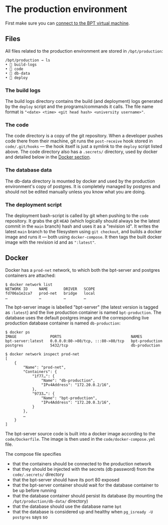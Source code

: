# The production environment

First make sure you can [connect to the BPT virtual machine](./virtual_machine.md).

## Files

All files related to the production environment are stored in `/bpt/production`:

```
/bpt/production → ls
• 📁 build-logs
• 📁 code
• 📁 db-data
• 📄 deploy
```

### The build logs

The build logs directory contains the build (and deployment) logs generated by the `deploy` script and the programs/commands it calls. The file name format is `"<date> <time> <git head hash> <university username>"`.

### The code

The code directory is a copy of the git repository. When a developer pushes code there from their machine, git runs the `post-receive` hook stored in `code/.git/hooks` — the hook itself is just a symlink to the `deploy` script listed above. The code directory also has a `.secrets/` directory, used by docker and detailed below in the [Docker section](#docker).

### The database data

The db-data directory is mounted by docker and used by the production environment's copy of postgres. It is completely managed by postgres and should not be edited manually unless you know what you are doing.

### The deployment script

The deployment bash-script is called by git when pushing to the `code` repository. It grabs the git `HEAD` (which logically should always be the latest commit in the `main` branch) hash and uses it as a "revision id". It writes the latest `main` branch to the filesystem using `git checkout`, and builds a docker image and runs it — both using `docker-compose`. It then tags the built docker image with the revision id and as `":latest"`.

## Docker

Docker has a `prod-net` network, to which both the bpt-server and postgres containers are attached:

```
$ docker network list
NETWORK ID     NAME       DRIVER   SCOPE
fd706a1e2ca7   prod-net   bridge   local
…              …          …        …
```

The bpt-server image is labelled "bpt-server" (the latest version is tagged as `:latest`) and the live production container is named `bpt-production`. The database uses the default postgres image and the corresponding live production database container is named `db-production`:

```
$ docker ps
IMAGE               PORTS                               NAMES
bpt-server:latest   0.0.0.0:80->80/tcp, :::80->80/tcp   bpt-production
postgres            5432/tcp                            db-production

$ docker network inspect prod-net
[
    {
        "Name": "prod-net",
        "Containers": {
            "1f77…": {
                "Name": "db-production",
                "IPv4Address": "172.20.0.2/16",
            },
            "9733…": {
                "Name": "bpt-production",
                "IPv4Address": "172.20.0.3/16",
            }
        },
        …
    }
]
```

The bpt-server source code is built into a docker image according to the `code/Dockerfile`. The image is then used in the `code/docker-compose.yml` file.

The compose file specifies

- that the containers should be connected to the production network
- that they should be injected with the secrets (db password) from the `code/.secrets/` directory
- that the bpt-server should have its port 80 exposed
- that the bpt-server container should wait for the database container to be up before running
- that the database container should persist its database (by mounting the `/bpt/production/db-data/` directory)
- that the database should use the database name `bpt`
- that the database is considered up and healthy when `pg_isready -U postgres` says so
